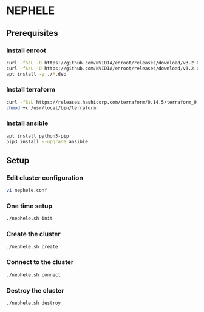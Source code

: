 # NEPHELE

## Prerequisites

### Install enroot
```bash
curl -fSsL -O https://github.com/NVIDIA/enroot/releases/download/v3.2.0/enroot_3.2.0-1_amd64.deb
curl -fSsL -O https://github.com/NVIDIA/enroot/releases/download/v3.2.0/enroot+caps_3.2.0-1_amd64.deb
apt install -y ./*.deb
```

### Install terraform
```bash
curl -fSsL https://releases.hashicorp.com/terraform/0.14.5/terraform_0.14.5_linux_amd64.zip | zcat > /usr/local/bin/terraform
chmod +x /usr/local/bin/terraform
```

### Install ansible
```bash
apt install python3-pip
pip3 install --upgrade ansible
```

## Setup

### Edit cluster configuration
```bash
vi nephele.conf
```

### One time setup
```bash
./nephele.sh init
```

### Create the cluster
```bash
./nephele.sh create
```

### Connect to the cluster
```bash
./nephele.sh connect
```

### Destroy the cluster
```bash
./nephele.sh destroy
```
